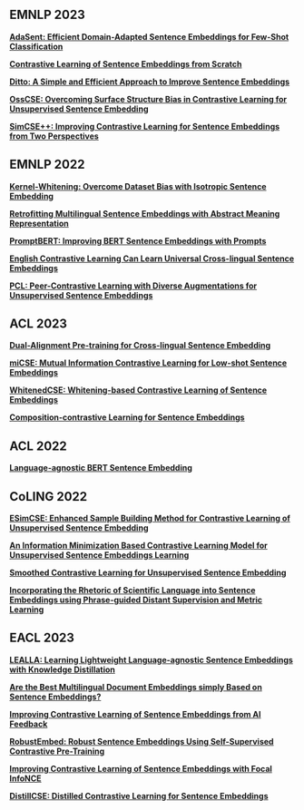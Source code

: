 ## EMNLP 2023

**[AdaSent: Efficient Domain-Adapted Sentence Embeddings for Few-Shot Classification](https://aclanthology.org/2023.emnlp-main.208/)**

**[Contrastive Learning of Sentence Embeddings from Scratch](https://aclanthology.org/2023.emnlp-main.238/)**

**[Ditto: A Simple and Efficient Approach to Improve Sentence Embeddings](https://aclanthology.org/2023.emnlp-main.359/)**

**[OssCSE: Overcoming Surface Structure Bias in Contrastive Learning for Unsupervised Sentence Embedding](https://aclanthology.org/2023.emnlp-main.448/)**

**[SimCSE++: Improving Contrastive Learning for Sentence Embeddings from Two Perspectives](https://aclanthology.org/2023.emnlp-main.737/)**



## EMNLP 2022

**[Kernel-Whitening: Overcome Dataset Bias with Isotropic Sentence Embedding](https://aclanthology.org/2022.emnlp-main.275/)**

**[Retrofitting Multilingual Sentence Embeddings with Abstract Meaning Representation](https://aclanthology.org/2022.emnlp-main.433/)**

**[PromptBERT: Improving BERT Sentence Embeddings with Prompts](https://aclanthology.org/2022.emnlp-main.603/)**

**[English Contrastive Learning Can Learn Universal Cross-lingual Sentence Embeddings](https://aclanthology.org/2022.emnlp-main.621/)**

**[PCL: Peer-Contrastive Learning with Diverse Augmentations for Unsupervised Sentence Embeddings](https://aclanthology.org/2022.emnlp-main.826/)**



## ACL 2023

**[Dual-Alignment Pre-training for Cross-lingual Sentence Embedding](https://aclanthology.org/2023.acl-long.191/)**

**[miCSE: Mutual Information Contrastive Learning for Low-shot Sentence Embeddings](https://aclanthology.org/2023.acl-long.339/)**

**[WhitenedCSE: Whitening-based Contrastive Learning of Sentence Embeddings](https://aclanthology.org/2023.acl-long.677/)**

**[Composition-contrastive Learning for Sentence Embeddings](https://aclanthology.org/2023.acl-long.882/)**



## ACL 2022

**[Language-agnostic BERT Sentence Embedding](https://aclanthology.org/2022.acl-long.62/)**



## CoLING 2022

**[ESimCSE: Enhanced Sample Building Method for Contrastive Learning of Unsupervised Sentence Embedding](https://aclanthology.org/2022.coling-1.342/)**

**[An Information Minimization Based Contrastive Learning Model for Unsupervised Sentence Embeddings Learning](https://aclanthology.org/2022.coling-1.426/)**

**[Smoothed Contrastive Learning for Unsupervised Sentence Embedding](https://aclanthology.org/2022.coling-1.434/)**

**[Incorporating the Rhetoric of Scientific Language into Sentence Embeddings using Phrase-guided Distant Supervision and Metric Learning](https://aclanthology.org/2022.sdp-1.7/)**



## EACL 2023

**[LEALLA: Learning Lightweight Language-agnostic Sentence Embeddings with Knowledge Distillation](https://aclanthology.org/2023.eacl-main.138/)**

**[Are the Best Multilingual Document Embeddings simply Based on Sentence Embeddings?](https://aclanthology.org/2023.findings-eacl.174/)**

**[Improving Contrastive Learning of Sentence Embeddings from AI Feedback](https://aclanthology.org/2023.findings-acl.707/)**

**[RobustEmbed: Robust Sentence Embeddings Using Self-Supervised Contrastive Pre-Training](https://aclanthology.org/2023.findings-emnlp.305/)**

**[Improving Contrastive Learning of Sentence Embeddings with Focal InfoNCE](https://aclanthology.org/2023.findings-emnlp.315/)**

**[DistillCSE: Distilled Contrastive Learning for Sentence Embeddings](https://aclanthology.org/2023.findings-emnlp.547/)**